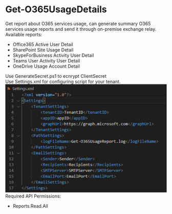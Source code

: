 # Get-O365UsageDetails
Get report about O365 services usage, can generate summary O365 services usage reports and send it through on-premise exchange relay.
Available reports:   
- Office365 Active User Detail  
- SharePoint Site Usage Detail  
- SkypeForBusiness Activity User Detail  
- Teams User Activity User Detail  
- OneDrive Usage Account Detail  

Use GenerateSecret.ps1 to ecnrypt ClientSecret  
Use Settings.xml for configuring script for your tenant.  
![Settings.xml](https://github.com/Cypher-Skif/PublicRepoPictures/blob/master/Get-O365ServicesUsageReports_Settings.png)  
Required API Permissions:
- Reports.Read.All

